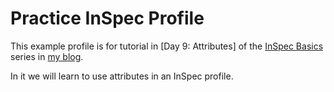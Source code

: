 # Practice InSpec Profile

This example profile is for tutorial in [Day 9: Attributes] of the [InSpec Basics](http://www.anniehedgie.com/inspec) series in [my blog](http://www.anniehedgie.com). 

In it we will learn to use attributes in an InSpec profile. 